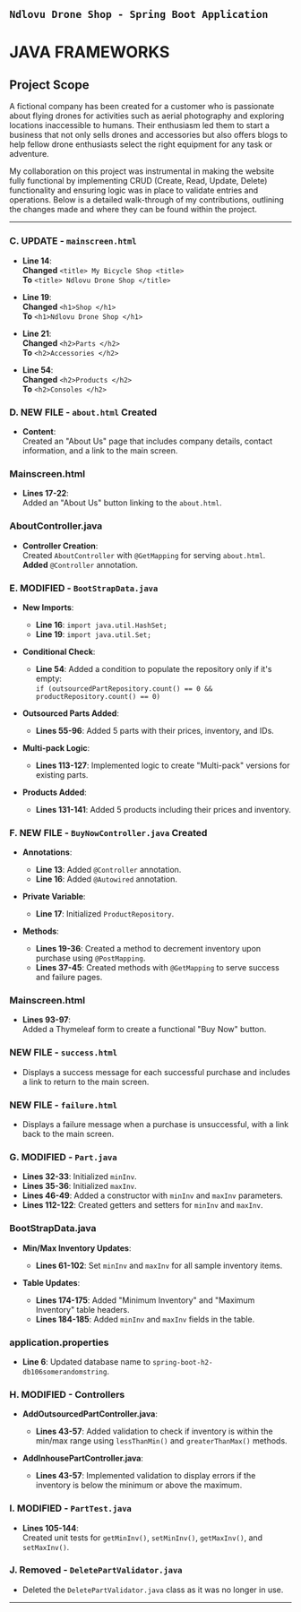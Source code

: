 ## `Ndlovu Drone Shop - Spring Boot Application`
# JAVA FRAMEWORKS

## Project Scope 
A fictional company has been created for a customer who is passionate about flying drones for activities such as aerial photography and exploring locations inaccessible to humans. Their enthusiasm led them to start a business that not only sells drones and accessories but also offers blogs to help fellow drone enthusiasts select the right equipment for any task or adventure.

My collaboration on this project was instrumental in making the website fully functional by implementing CRUD (Create, Read, Update, Delete) functionality and ensuring logic was in place to validate entries and operations. Below is a detailed walk-through of my contributions, outlining the changes made and where they can be found within the project.


---

### C. **UPDATE - `mainscreen.html`**
- **Line 14**:  
  **Changed** `<title> My Bicycle Shop <title>`  
  **To** `<title> Ndlovu Drone Shop </title>`

- **Line 19**:  
  **Changed** `<h1>Shop </h1>`  
  **To** `<h1>Ndlovu Drone Shop </h1>`

- **Line 21**:  
  **Changed** `<h2>Parts </h2>`  
  **To** `<h2>Accessories </h2>`

- **Line 54**:  
  **Changed** `<h2>Products </h2>`  
  **To** `<h2>Consoles </h2>`

### D. **NEW FILE - `about.html` Created**
- **Content**:  
  Created an "About Us" page that includes company details, contact information, and a link to the main screen.

### Mainscreen.html
- **Lines 17-22**:  
  Added an "About Us" button linking to the `about.html`.

### AboutController.java
- **Controller Creation**:  
  Created `AboutController` with `@GetMapping` for serving `about.html`.  
  **Added** `@Controller` annotation.

### E. **MODIFIED - `BootStrapData.java`**
- **New Imports**:
    - **Line 16**: `import java.util.HashSet;`
    - **Line 19**: `import java.util.Set;`

- **Conditional Check**:
    - **Line 54**: Added a condition to populate the repository only if it's empty:  
      `if (outsourcedPartRepository.count() == 0 && productRepository.count() == 0)`

- **Outsourced Parts Added**:
    - **Lines 55-96**: Added 5 parts with their prices, inventory, and IDs.

- **Multi-pack Logic**:
    - **Lines 113-127**: Implemented logic to create "Multi-pack" versions for existing parts.

- **Products Added**:
    - **Lines 131-141**: Added 5 products including their prices and inventory.

### F. **NEW FILE - `BuyNowController.java` Created**
- **Annotations**:
    - **Line 13**: Added `@Controller` annotation.
    - **Line 16**: Added `@Autowired` annotation.

- **Private Variable**:
    - **Line 17**: Initialized `ProductRepository`.

- **Methods**:
    - **Lines 19-36**: Created a method to decrement inventory upon purchase using `@PostMapping`.
    - **Lines 37-45**: Created methods with `@GetMapping` to serve success and failure pages.

### Mainscreen.html
- **Lines 93-97**:  
  Added a Thymeleaf form to create a functional "Buy Now" button.

### **NEW FILE - `success.html`**
- Displays a success message for each successful purchase and includes a link to return to the main screen.

### **NEW FILE - `failure.html`**
- Displays a failure message when a purchase is unsuccessful, with a link back to the main screen.

### G. **MODIFIED - `Part.java`**
- **Lines 32-33**: Initialized `minInv`.
- **Lines 35-36**: Initialized `maxInv`.
- **Lines 46-49**: Added a constructor with `minInv` and `maxInv` parameters.
- **Lines 112-122**: Created getters and setters for `minInv` and `maxInv`.

### BootStrapData.java
- **Min/Max Inventory Updates**:
    - **Lines 61-102**: Set `minInv` and `maxInv` for all sample inventory items.

- **Table Updates**:
    - **Lines 174-175**: Added "Minimum Inventory" and "Maximum Inventory" table headers.
    - **Lines 184-185**: Added `minInv` and `maxInv` fields in the table.

### **application.properties**
- **Line 6**: Updated database name to `spring-boot-h2-db106somerandomstring`.

### H. **MODIFIED - Controllers**
- **AddOutsourcedPartController.java**:
    - **Lines 43-57**: Added validation to check if inventory is within the min/max range using `lessThanMin()` and `greaterThanMax()` methods.

- **AddInhousePartController.java**:
    - **Lines 43-57**: Implemented validation to display errors if the inventory is below the minimum or above the maximum.

### I. **MODIFIED - `PartTest.java`**
- **Lines 105-144**:  
  Created unit tests for `getMinInv()`, `setMinInv()`, `getMaxInv()`, and `setMaxInv()`.

### J. **Removed - `DeletePartValidator.java`**
- Deleted the `DeletePartValidator.java` class as it was no longer in use.

--- 


